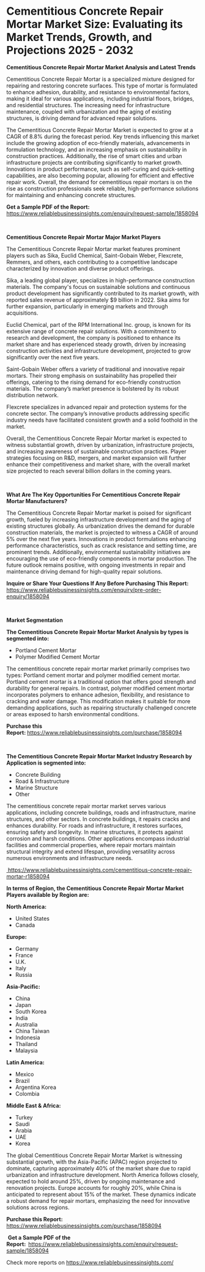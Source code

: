 <p><h1>Cementitious Concrete Repair Mortar Market Size: Evaluating its Market Trends, Growth, and Projections 2025 - 2032</h1></p><p><strong>Cementitious Concrete Repair Mortar Market Analysis and Latest Trends</strong></p>
<p><p>Cementitious Concrete Repair Mortar is a specialized mixture designed for repairing and restoring concrete surfaces. This type of mortar is formulated to enhance adhesion, durability, and resistance to environmental factors, making it ideal for various applications, including industrial floors, bridges, and residential structures. The increasing need for infrastructure maintenance, coupled with urbanization and the aging of existing structures, is driving demand for advanced repair solutions.</p><p>The Cementitious Concrete Repair Mortar Market is expected to grow at a CAGR of 8.8% during the forecast period. Key trends influencing this market include the growing adoption of eco-friendly materials, advancements in formulation technology, and an increasing emphasis on sustainability in construction practices. Additionally, the rise of smart cities and urban infrastructure projects are contributing significantly to market growth. Innovations in product performance, such as self-curing and quick-setting capabilities, are also becoming popular, allowing for efficient and effective repair work. Overall, the demand for cementitious repair mortars is on the rise as construction professionals seek reliable, high-performance solutions for maintaining and enhancing concrete structures.</p></p>
<p><strong>Get a Sample PDF of the Report:&nbsp;</strong> <a href="https://www.reliablebusinessinsights.com/enquiry/request-sample/1858094?utm_campaign=2203&utm_medium=2&utm_source=Github&utm_content=ia&utm_term=03022025&utm_id=cementitious-concrete-repair-mortar">https://www.reliablebusinessinsights.com/enquiry/request-sample/1858094</a></p>
<p>&nbsp;</p>
<p><strong>Cementitious Concrete Repair Mortar Major Market Players</strong></p>
<p><p>The Cementitious Concrete Repair Mortar market features prominent players such as Sika, Euclid Chemical, Saint-Gobain Weber, Flexcrete, Remmers, and others, each contributing to a competitive landscape characterized by innovation and diverse product offerings.</p><p>Sika, a leading global player, specializes in high-performance construction materials. The company's focus on sustainable solutions and continuous product development has significantly contributed to its market growth, with reported sales revenue of approximately $9 billion in 2022. Sika aims for further expansion, particularly in emerging markets and through acquisitions.</p><p>Euclid Chemical, part of the RPM International Inc. group, is known for its extensive range of concrete repair solutions. With a commitment to research and development, the company is positioned to enhance its market share and has experienced steady growth, driven by increasing construction activities and infrastructure development, projected to grow significantly over the next five years.</p><p>Saint-Gobain Weber offers a variety of traditional and innovative repair mortars. Their strong emphasis on sustainability has propelled their offerings, catering to the rising demand for eco-friendly construction materials. The company’s market presence is bolstered by its robust distribution network.</p><p>Flexcrete specializes in advanced repair and protection systems for the concrete sector. The company’s innovative products addressing specific industry needs have facilitated consistent growth and a solid foothold in the market.</p><p>Overall, the Cementitious Concrete Repair Mortar market is expected to witness substantial growth, driven by urbanization, infrastructure projects, and increasing awareness of sustainable construction practices. Player strategies focusing on R&D, mergers, and market expansion will further enhance their competitiveness and market share, with the overall market size projected to reach several billion dollars in the coming years.</p></p>
<p>&nbsp;</p>
<p><strong>What Are The Key Opportunities For Cementitious Concrete Repair Mortar Manufacturers?</strong></p>
<p><p>The Cementitious Concrete Repair Mortar market is poised for significant growth, fueled by increasing infrastructure development and the aging of existing structures globally. As urbanization drives the demand for durable construction materials, the market is projected to witness a CAGR of around 5% over the next five years. Innovations in product formulations enhancing performance characteristics, such as crack resistance and setting time, are prominent trends. Additionally, environmental sustainability initiatives are encouraging the use of eco-friendly components in mortar production. The future outlook remains positive, with ongoing investments in repair and maintenance driving demand for high-quality repair solutions.</p></p>
<p><strong>Inquire or Share Your Questions If Any Before Purchasing This Report:</strong> <a href="https://www.reliablebusinessinsights.com/enquiry/pre-order-enquiry/1858094?utm_campaign=2203&utm_medium=2&utm_source=Github&utm_content=ia&utm_term=03022025&utm_id=cementitious-concrete-repair-mortar">https://www.reliablebusinessinsights.com/enquiry/pre-order-enquiry/1858094</a></p>
<p>&nbsp;</p>
<p><strong>Market Segmentation</strong></p>
<p><strong>The Cementitious Concrete Repair Mortar Market Analysis by types is segmented into:</strong></p>
<p><ul><li>Portland Cement Mortar</li><li>Polymer Modified Cement Mortar</li></ul></p>
<p><p>The cementitious concrete repair mortar market primarily comprises two types: Portland cement mortar and polymer modified cement mortar. Portland cement mortar is a traditional option that offers good strength and durability for general repairs. In contrast, polymer modified cement mortar incorporates polymers to enhance adhesion, flexibility, and resistance to cracking and water damage. This modification makes it suitable for more demanding applications, such as repairing structurally challenged concrete or areas exposed to harsh environmental conditions.</p></p>
<p><strong>Purchase this Report:&nbsp;</strong><a href="https://www.reliablebusinessinsights.com/purchase/1858094?utm_campaign=2203&utm_medium=2&utm_source=Github&utm_content=ia&utm_term=03022025&utm_id=cementitious-concrete-repair-mortar">https://www.reliablebusinessinsights.com/purchase/1858094</a></p>
<p>&nbsp;</p>
<p><strong>The Cementitious Concrete Repair Mortar Market Industry Research by Application is segmented into:</strong></p>
<p><ul><li>Concrete Building</li><li>Road & Infrastructure</li><li>Marine Structure</li><li>Other</li></ul></p>
<p><p>The cementitious concrete repair mortar market serves various applications, including concrete buildings, roads and infrastructure, marine structures, and other sectors. In concrete buildings, it repairs cracks and enhances durability. For roads and infrastructure, it restores surfaces, ensuring safety and longevity. In marine structures, it protects against corrosion and harsh conditions. Other applications encompass industrial facilities and commercial properties, where repair mortars maintain structural integrity and extend lifespan, providing versatility across numerous environments and infrastructure needs.</p></p>
<p><a href="https://www.reliablebusinessinsights.com/cementitious-concrete-repair-mortar-r1858094?utm_campaign=2203&utm_medium=2&utm_source=Github&utm_content=ia&utm_term=03022025&utm_id=cementitious-concrete-repair-mortar">&nbsp;https://www.reliablebusinessinsights.com/cementitious-concrete-repair-mortar-r1858094</a></p>
<p><strong>In terms of Region, the Cementitious Concrete Repair Mortar Market Players available by Region are:</strong></p>
<p>
    <p> <strong> North America: </strong>
        <ul>
            <li>United States</li>
            <li>Canada</li>
        </ul>
        </p> 
    <p> <strong> Europe: </strong>
        <ul>
            <li>Germany</li>
            <li>France</li>
            <li>U.K.</li>
            <li>Italy</li>
            <li>Russia</li>
        </ul>
        </p> 
    <p> <strong> Asia-Pacific: </strong>
        <ul>
            <li>China</li>
            <li>Japan</li>
            <li>South Korea</li>
            <li>India</li>
            <li>Australia</li>
            <li>China Taiwan</li>
            <li>Indonesia</li>
            <li>Thailand</li>
            <li>Malaysia</li>
        </ul>
        </p> 
    <p> <strong> Latin America: </strong>
        <ul>
            <li>Mexico</li>
            <li>Brazil</li>
            <li>Argentina Korea</li>
            <li>Colombia</li>
        </ul>
        </p> 
    <p> <strong> Middle East & Africa: </strong>
        <ul>
            <li>Turkey</li>
            <li>Saudi</li>
            <li>Arabia</li>
            <li>UAE</li>
            <li>Korea</li>
        </ul>
    </p>
    </p>
<p><p>The global Cementitious Concrete Repair Mortar Market is witnessing substantial growth, with the Asia-Pacific (APAC) region projected to dominate, capturing approximately 40% of the market share due to rapid urbanization and infrastructure development. North America follows closely, expected to hold around 25%, driven by ongoing maintenance and renovation projects. Europe accounts for roughly 20%, while China is anticipated to represent about 15% of the market. These dynamics indicate a robust demand for repair mortars, emphasizing the need for innovative solutions across regions.</p></p>
<p><strong>Purchase this Report: </strong><a href="https://www.reliablebusinessinsights.com/purchase/1858094?utm_campaign=2203&utm_medium=2&utm_source=Github&utm_content=ia&utm_term=03022025&utm_id=cementitious-concrete-repair-mortar">https://www.reliablebusinessinsights.com/purchase/1858094</a></p>
<p>&nbsp;<strong>Get a Sample PDF of the Report:&nbsp;&nbsp;</strong><a href="https://www.reliablebusinessinsights.com/enquiry/request-sample/1858094?utm_campaign=2203&utm_medium=2&utm_source=Github&utm_content=ia&utm_term=03022025&utm_id=cementitious-concrete-repair-mortar">https://www.reliablebusinessinsights.com/enquiry/request-sample/1858094</a></p>
<p><strong></strong></p>
<p>Check more reports on <a href="https://www.reliablebusinessinsights.com/?utm_campaign=2203&utm_medium=2&utm_source=Github&utm_content=ia&utm_term=03022025&utm_id=cementitious-concrete-repair-mortar">https://www.reliablebusinessinsights.com/</a></p>